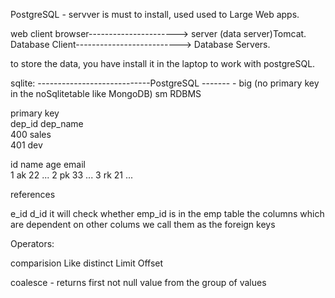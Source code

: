 PostgreSQL - servver is must to install, used used to Large Web apps. 

web client browser----------------------> server (data server)Tomcat.
Database Client--------------------------> Database Servers. 

to store the data, you have install it in the laptop to work with postgreSQL.

sqlite: ----------------------------PostgreSQL
-------                              - big (no primary key in the noSqlitetable like MongoDB)
sm 
RDBMS


primary key                                 
dep_id dep_name                                    
400    sales        
401    dev          


id name age email                                         
1   ak   22  ...
2   pk   33  ...
3   rk   21  ...

references 

e_id  d_id 
it will check whether emp_id is in the emp table 
the columns which are dependent on other colums we call them as the foreign keys

Operators:

comparision
Like 
distinct 
Limit 
Offset 

coalesce - returns first not null value from the group of values 



